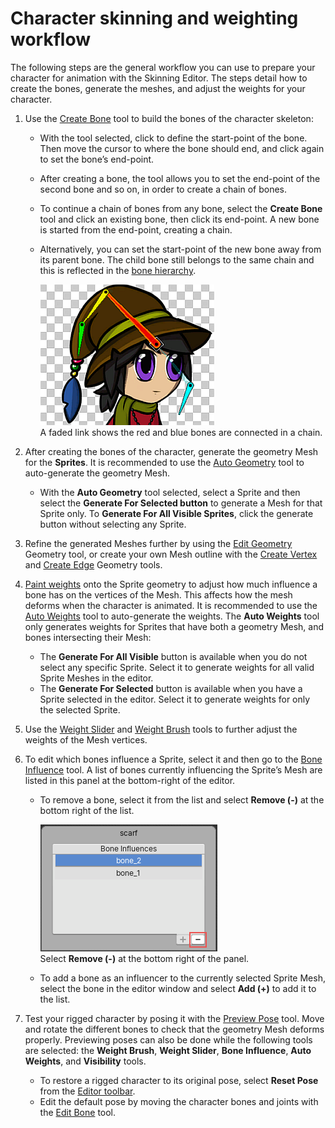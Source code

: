 # Character skinning and weighting workflow

The following steps are the general workflow you can use to prepare your character for animation with the Skinning Editor. The steps detail how to create the bones, generate the meshes, and adjust the weights for your character.

1. Use the [Create Bone](SkinEdToolsShortcuts.html#bone-tools) tool to build the bones of the character skeleton:

   - With the tool selected, click to define the start-point of the bone. Then move the cursor to where the bone should end, and click again to set the bone’s end-point.
   
   - After creating a bone, the tool allows you to set the end-point of the second bone and so on, in order to create a chain of bones.

   - To continue a chain of bones from any bone, select the __Create Bone__ tool and click an existing bone, then click its end-point. A new bone is started from the end-point, creating a chain. 

   - Alternatively, you can set the start-point of the new bone away from its parent bone. The child bone still belongs to the same chain and this is reflected in the [bone hierarchy](SpriteVis.html#bone-tab-and-hierarchy-tree).

      ![](images/BoneChain.png)<br/>A faded link shows the red and blue bones are connected in a chain.

1. After creating the bones of the character, generate the geometry Mesh for the __Sprites__. It is recommended to use the [Auto Geometry](SkinEdToolsShortcuts.html#geometry-tools) tool to auto-generate the geometry Mesh. 

   - With the __Auto Geometry__ tool selected, select a Sprite and then select the __Generate For Selected button__ to generate a Mesh for that Sprite only. To __Generate For All Visible Sprites__, click the generate button without selecting any Sprite.
   
1. Refine the generated Meshes further by using the [Edit Geometry](SkinEdToolsShortcuts.html#geometry-tools) Geometry tool, or create your own Mesh outline with the [Create Vertex](SkinEdToolsShortcuts.html#geometry-tools) and [Create Edge](SkinEdToolsShortcuts.html#geometry-tools) Geometry tools.

1. [Paint weights](SkinEdToolsShortcuts.html#weight-tools) onto the Sprite geometry to adjust how much influence a bone has on the vertices of the Mesh. This affects how the mesh deforms when the character is animated. It is recommended to use the [Auto Weights](SkinEdToolsShortcuts.html#weight-tools) tool to auto-generate the weights. The __Auto Weights__ tool only generates weights for Sprites that have both a geometry Mesh, and bones intersecting their Mesh:

   - The __Generate For All Visible__ button is available when you do not select any specific Sprite. Select it to generate weights for all valid Sprite Meshes in the editor.
   - The __Generate For Selected__ button is available when you have a Sprite selected in the editor. Select it to generate weights for only the selected Sprite.
   
1. Use the [Weight Slider](SkinEdToolsShortcuts.html#weight-slider) and [Weight Brush](SkinEdToolsShortcuts.html#weight-brush) tools to further adjust the weights of the Mesh vertices.

1. To edit which bones influence a Sprite, select it and then go to the [Bone Influence](SkinEdToolsShortcuts.html#bone-influence) tool. A list of bones currently influencing the Sprite’s Mesh are listed in this panel at the bottom-right of the editor. 

   - To remove a bone, select it from the list and select __Remove (-)__ at the bottom right of the list.

      ![](images/BoneInf_panel.png)<br/>Select __Remove (-)__ at the bottom right of the panel.

   - To add a bone as an influencer to the currently selected Sprite Mesh, select the bone in the editor window and select __Add (+)__ to add it to the list.
   
1. Test your rigged character by posing it with the [Preview Pose](SkinEdToolsShortcuts.html#preview-pose) tool. Move and rotate the different bones to check that the geometry Mesh deforms properly. Previewing poses can also be done while the following tools are selected: the __Weight Brush__, __Weight Slider__, __Bone Influence__, __Auto Weights__, and __Visibility__ tools.

   - To restore a rigged character to its original pose, select __Reset Pose__ from the [Editor toolbar](SkinEdToolsShortcuts.html#editor-toolbar).
   - Edit the default pose by moving the character bones and joints with the [Edit Bone](SkinEdToolsShortcuts.html#editor-toolbar) tool.
